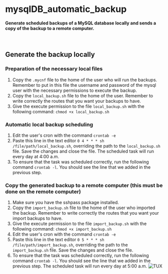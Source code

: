 # mysqlDB_automatic_backup
**Generate scheduled backups of a MySQL database locally and sends a copy of the backup to a remote computer.**
<br>
<br>
<br>
## Generate the backup locally
### Preparation of the necessary local files
1. Copy the `.mycnf` file to the home of the user who will run the backups. Remember to put in this file the username and password of the mysql user with the necessary permissions to execute the backup.
2. Copy the `local_backup.sh` file to the home of the user. Remember to write correctly the routes that you want your backups to have.
3. Give the execute permission to the file `local_backup.sh` with the following command: `chmod +x local_backup.sh`
### Automatic local backup scheduling
1. Edit the user's cron with the command `crontab -e` 
2. Paste this line in the text editor `0 4 * * * sh /file/path/local_backup.sh`, overriding the path to the `local_backup.sh` file. Save the changes and close the file. The scheduled task will run every day at 4:00 a.m.
3. To ensure that the task was scheduled correctly, run the following command `crontab -l`. You should see the line that we added in the previous step.
### Copy the generated backup to a remote computer (this must be done on the remote computer)
1. Make sure you have the sshpass package installed.
2. Copy the `import_backup.sh` file to the home of the user who imported the backup. Remember to write correctly the routes that you want your import backups to have.
3. Give the execute permission to the file `import_backup.sh` with the following command: `chmod +x import_backup.sh`
4. Edit the user's cron with the command `crontab -e`
5. Paste this line in the text editor `0 5 * * * sh /file/path/import_backup.sh`, overriding the path to the `import_backup.sh` file. Save the changes and close the file.
6. To ensure that the task was scheduled correctly, run the following command `crontab -l`. You should see the line that we added in the previous step. The scheduled task will run every day at 5:00 a.m.
![TUX](https://upload.wikimedia.org/wikipedia/commons/3/35/Tux.svg)
